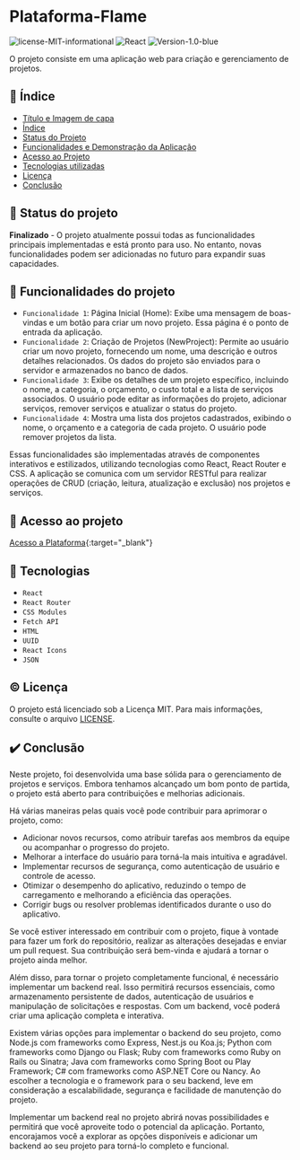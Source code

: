# Plataforma-Flame
![license-MIT-informational](https://user-images.githubusercontent.com/101136752/205198344-c8e0f416-5ccc-423d-9429-df7be2c92928.svg)
![React](https://img.shields.io/badge/JavaScript-React-7fd8f3?logoColor=rex
)
![Version-1.0-blue](https://img.shields.io/badge/Version-1.0-blue)<br/>

O projeto consiste em uma aplicação web para criação e gerenciamento de projetos.

## 📇 Índice 

* [Título e Imagem de capa](#plataforma-flame)
* [Índice](#📇-índice)
* [Status do Projeto](#📄-status-do-projeto)
* [Funcionalidades e Demonstração da Aplicação](#🔨-funcionalidades-do-projeto)
* [Acesso ao Projeto](#🔗-acesso-ao-projeto)
* [Tecnologias utilizadas](#💾-tecnologias)
* [Licença](#©️-licença)
* [Conclusão](#✔️-conclusão)

## 📄 Status do projeto

**Finalizado** - O projeto atualmente possui todas as funcionalidades principais implementadas e está pronto para uso. No entanto, novas funcionalidades podem ser adicionadas no futuro para expandir suas capacidades.

## 🔨 Funcionalidades do projeto

- `Funcionalidade 1`: Página Inicial (Home): Exibe uma mensagem de boas-vindas e um botão para criar um novo projeto. Essa página é o ponto de entrada da aplicação.
- `Funcionalidade 2`: Criação de Projetos (NewProject): Permite ao usuário criar um novo projeto, fornecendo um nome, uma descrição e outros detalhes relacionados. Os dados do projeto são enviados para o servidor e armazenados no banco de dados.
- `Funcionalidade 3`: Exibe os detalhes de um projeto específico, incluindo o nome, a categoria, o orçamento, o custo total e a lista de serviços associados. O usuário pode editar as informações do projeto, adicionar serviços, remover serviços e atualizar o status do projeto.
- `Funcionalidade 4`:  Mostra uma lista dos projetos cadastrados, exibindo o nome, o orçamento e a categoria de cada projeto. O usuário pode remover projetos da lista.

Essas funcionalidades são implementadas através de componentes interativos e estilizados, utilizando tecnologias como React, React Router e CSS. A aplicação se comunica com um servidor RESTful para realizar operações de CRUD (criação, leitura, atualização e exclusão) nos projetos e serviços.

## 🔗 Acesso ao projeto

[Acesso a Plataforma](){:target="_blank"}

## 💾 Tecnologias

- ``React``
- ``React Router``
- ``CSS Modules``
- ``Fetch API``
- ``HTML``
- ``UUID``
- ``React Icons``
- ``JSON``

## ©️ Licença

O projeto está licenciado sob a Licença MIT. Para mais informações, consulte o arquivo [LICENSE](LICENSE).

## ✔️ Conclusão

Neste projeto, foi desenvolvida uma base sólida para o gerenciamento de projetos e serviços. Embora tenhamos alcançado um bom ponto de partida, o projeto está aberto para contribuições e melhorias adicionais.

Há várias maneiras pelas quais você pode contribuir para aprimorar o projeto, como:

- Adicionar novos recursos, como atribuir tarefas aos membros da equipe ou acompanhar o progresso do projeto.
- Melhorar a interface do usuário para torná-la mais intuitiva e agradável.
- Implementar recursos de segurança, como autenticação de usuário e controle de acesso.
- Otimizar o desempenho do aplicativo, reduzindo o tempo de carregamento e melhorando a eficiência das operações.
- Corrigir bugs ou resolver problemas identificados durante o uso do aplicativo.

Se você estiver interessado em contribuir com o projeto, fique à vontade para fazer um fork do repositório, realizar as alterações desejadas e enviar um pull request. Sua contribuição será bem-vinda e ajudará a tornar o projeto ainda melhor.

Além disso, para tornar o projeto completamente funcional, é necessário implementar um backend real. Isso permitirá recursos essenciais, como armazenamento persistente de dados, autenticação de usuários e manipulação de solicitações e respostas. Com um backend, você poderá criar uma aplicação completa e interativa.

Existem várias opções para implementar o backend do seu projeto, como Node.js com frameworks como Express, Nest.js ou Koa.js; Python com frameworks como Django ou Flask; Ruby com frameworks como Ruby on Rails ou Sinatra; Java com frameworks como Spring Boot ou Play Framework; C# com frameworks como ASP.NET Core ou Nancy. Ao escolher a tecnologia e o framework para o seu backend, leve em consideração a escalabilidade, segurança e facilidade de manutenção do projeto.

Implementar um backend real no projeto abrirá novas possibilidades e permitirá que você aproveite todo o potencial da aplicação. Portanto, encorajamos você a explorar as opções disponíveis e adicionar um backend ao seu projeto para torná-lo completo e funcional.
